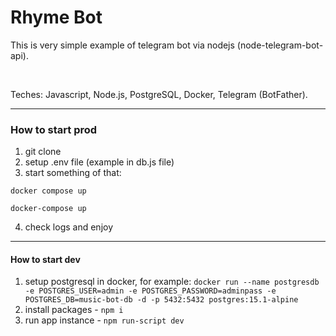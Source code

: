 # Rhyme Bot

This is very simple example of telegram bot via nodejs (node-telegram-bot-api).

<br>

Teches: Javascript, Node.js, PostgreSQL, Docker, Telegram (BotFather).

<hr>

### How to start prod

1) git clone
2) setup .env file (example in db.js file)
3) start something of that:

```
docker compose up
```

```
docker-compose up
```

4) check logs and enjoy

<hr>

#### How to start dev

1) setup postgresql in docker, for example:
   `docker run --name postgresdb -e POSTGRES_USER=admin
   -e POSTGRES_PASSWORD=adminpass -e POSTGRES_DB=music-bot-db
   -d -p 5432:5432 postgres:15.1-alpine`
2) install packages - `npm i`
3) run app instance - `npm run-script dev`

